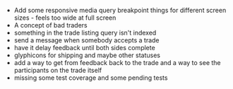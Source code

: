 * Add some responsive media query breakpoint things for different screen sizes - feels too wide at full screen
* A concept of bad traders
* something in the trade listing query isn't indexed
* send a message when somebody accepts a trade
* have it delay feedback until both sides complete
* glyphicons for shipping and maybe other statuses
* add a way to get from feedback back to the trade and a way to see the participants on the trade itself
* missing some test coverage and some pending tests
